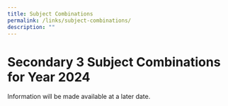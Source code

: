```yaml
---
title: Subject Combinations
permalink: /links/subject-combinations/
description: ""
---
```

# Secondary 3 Subject Combinations for Year 2024


Information will be made available at a later date.